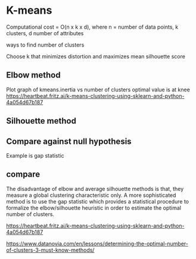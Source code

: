 

# K-means

Computational cost = O(n x k x d), where n = number of data points, k clusters, d number of attributes

ways to find number of clusters

Choose k that minimizes distortion and maximizes mean silhouette score


## Elbow method
Plot graph of kmeans.inertia vs number of clusters
optimal value is at knee
https://heartbeat.fritz.ai/k-means-clustering-using-sklearn-and-python-4a054d67b187

## Silhouette method

## Compare against null hypothesis

Example is gap statistic

## compare

The disadvantage of elbow and average silhouette methods is that, they measure a global clustering characteristic only. A more sophisticated method is to use the gap statistic which provides a statistical procedure to formalize the elbow/silhouette heuristic in order to estimate the optimal number of clusters.

https://heartbeat.fritz.ai/k-means-clustering-using-sklearn-and-python-4a054d67b187

https://www.datanovia.com/en/lessons/determining-the-optimal-number-of-clusters-3-must-know-methods/

 
